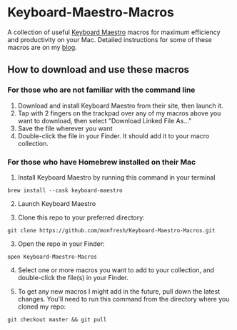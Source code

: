 Keyboard-Maestro-Macros
=======================

A collection of useful [Keyboard Maestro](http://www.keyboardmaestro.com/main/) macros for maximum efficiency and productivity on your Mac. Detailed instructions for some of these macros are on my [blog](https://www.moncefbelyamani.com/categories/keyboard-maestro/).

## How to download and use these macros

### For those who are not familiar with the command line

1. Download and install Keyboard Maestro from their site, then launch it.
2. Tap with 2 fingers on the trackpad over any of my macros above you want to download, then select "Download Linked File As..."
3. Save the file wherever you want
4. Double-click the file in your Finder. It should add it to your macro collection.

### For those who have Homebrew installed on their Mac

1. Install Keyboard Maestro by running this command in your terminal
```
brew install --cask keyboard-maestro
```

2. Launch Keyboard Maestro

2. Clone this repo to your preferred directory:
```
git clone https://github.com/monfresh/Keyboard-Maestro-Macros.git
```

3. Open the repo in your Finder:
```
open Keyboard-Maestro-Macros
```

4. Select one or more macros you want to add to your collection, and double-click the file(s) in your Finder.

5. To get any new macros I might add in the future, pull down the latest changes. You'll need to run this command from the directory where you cloned my repo:
```
git checkout master && git pull 
```

